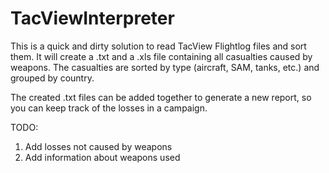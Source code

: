 # TacViewInterpreter

This is a quick and dirty solution to read TacView Flightlog files and sort them.
It will create a .txt and a .xls file containing all casualties caused by weapons. The casualties are sorted by type (aircraft, SAM, tanks, etc.) and grouped by country.

The created .txt files can be added together to generate a new report, so you can keep track of the losses in a campaign.

TODO:
1. Add losses not caused by weapons
2. Add information about weapons used

